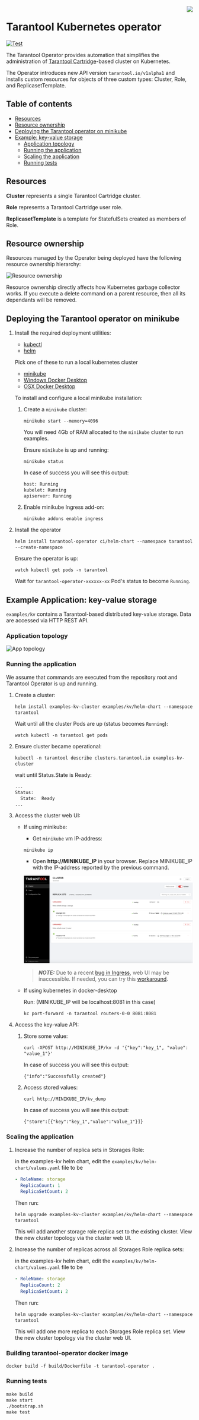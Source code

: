<a href="http://tarantool.org">
   <img src="https://avatars2.githubusercontent.com/u/2344919?v=2&s=250"
align="right">
</a>

# Tarantool Kubernetes operator

[![Test][gh-actions-badge]][gh-actions-url]

The Tarantool Operator provides automation that simplifies the administration
of [Tarantool Cartridge](https://github.com/tarantool/cartridge)-based cluster on Kubernetes.

The Operator introduces new API version `tarantool.io/v1alpha1` and installs
custom resources for objects of three custom types: Cluster, Role, and
ReplicasetTemplate.

## Table of contents

* [Resources](#resources)
* [Resource ownership](#resource-ownership)
* [Deploying the Tarantool operator on minikube](#deploying-the-tarantool-operator-on-minikube)
* [Example: key-value storage](#example-key-value-storage)
  * [Application topology](#application-topology)
  * [Running the application](#running-the-application)
  * [Scaling the application](#scaling-the-application)
  * [Running tests](#running-tests)

## Resources

**Cluster** represents a single Tarantool Cartridge cluster.

**Role** represents a Tarantool Cartridge user role.

**ReplicasetTemplate** is a template for StatefulSets created as members of Role.

## Resource ownership

Resources managed by the Operator being deployed have the following resource
ownership hierarchy:

![Resource ownership](./assets/resource_map.png)

Resource ownership directly affects how Kubernetes garbage collector works.
If you execute a delete command on a parent resource, then all its dependants
will be removed.

## Deploying the Tarantool operator on minikube

1. Install the required deployment utilities:

    * [kubectl](https://kubernetes.io/docs/tasks/tools/install-kubectl)
    * [helm](https://helm.sh/docs/intro/install/)

    Pick one of these to run a local kubernetes cluster
    * [minikube](https://kubernetes.io/docs/tasks/tools/install-minikube/)
    * [Windows Docker Desktop](https://docs.docker.com/docker-for-windows/#kubernetes)
    * [OSX Docker Desktop](https://docs.docker.com/docker-for-mac/#kubernetes)

    To install and configure a local minikube installation:

    1. Create a `minikube` cluster:

        ```shell
        minikube start --memory=4096
        ```

        You will need 4Gb of RAM allocated to the `minikube` cluster to run examples.

        Ensure `minikube` is up and running:

        ```shell
        minikube status
        ```

        In case of success you will see this output:

        ```shell
        host: Running
        kubelet: Running
        apiserver: Running
        ```

    2. Enable minikube Ingress add-on:

        ```shell
        minikube addons enable ingress
        ```

2. Install the operator

    ```shell
    helm install tarantool-operator ci/helm-chart --namespace tarantool --create-namespace
    ```

    Ensure the operator is up:

    ```shell
    watch kubectl get pods -n tarantool
    ```

    Wait for `tarantool-operator-xxxxxx-xx` Pod's status to become `Running`.

## Example Application: key-value storage

`examples/kv` contains a Tarantool-based distributed key-value storage.
Data are accessed via HTTP REST API.

### Application topology

![App topology](./examples/kv/assets/topology.png)

### Running the application

We assume that commands are executed from the repository root and
Tarantool Operator is up and running.

1. Create a cluster:

    ```shell
    helm install examples-kv-cluster examples/kv/helm-chart --namespace tarantool
    ```

    Wait until all the cluster Pods are up (status becomes `Running`):

    ```shell
    watch kubectl -n tarantool get pods
    ```

2. Ensure cluster became operational:

    ```shell
    kubectl -n tarantool describe clusters.tarantool.io examples-kv-cluster
    ```

    wait until Status.State is Ready:

    ```shell
    ...
    Status:
      State:  Ready
    ...
    ```

3. Access the cluster web UI:

    * If using minikube:

        * Get `minikube` vm IP-address:

        ```shell
        minikube ip
        ```

        * Open **http://MINIKUBE_IP** in your browser.
        Replace MINIKUBE_IP with the IP-address reported by the previous command.

        ![Web UI](./assets/kv_web_ui.png)

        > **_NOTE:_** Due to a recent
        > [bug in Ingress](https://github.com/kubernetes/minikube/issues/2840),
        > web UI may be inaccessible. If needed, you can try this
        > [workaround](https://github.com/kubernetes/minikube/issues/2840#issuecomment-492454708).

    * If using kubernetes in docker-desktop

        Run: (MINIKUBE_IP will be localhost:8081 in this case)

        ```shell
        kc port-forward -n tarantool routers-0-0 8081:8081
        ````

4. Access the key-value API:

   1. Store some value:

       ```shell
       curl -XPOST http://MINIKUBE_IP/kv -d '{"key":"key_1", "value": "value_1"}'
       ```

       In case of success you will see this output:

       ```shell
       {"info":"Successfully created"}
       ```

   2. Access stored values:

       ```shell
       curl http://MINIKUBE_IP/kv_dump
       ```

       In case of success you will see this output:

       ```shell
       {"store":[{"key":"key_1","value":"value_1"}]}
       ```

### Scaling the application

1. Increase the number of replica sets in Storages Role:

    in the examples-kv helm chart, edit the `examples/kv/helm-chart/values.yaml` file to be

    ```yaml
    - RoleName: storage
      ReplicaCount: 1
      ReplicaSetCount: 2
    ```

    Then run:

    ```shell
    helm upgrade examples-kv-cluster examples/kv/helm-chart --namespace tarantool
    ```

    This will add another storage role replica set to the existing cluster. View the new cluster topology via the cluster web UI.

2. Increase the number of replicas across all Storages Role replica sets:

    in the examples-kv helm chart, edit the `examples/kv/helm-chart/values.yaml` file to be

    ```yaml
    - RoleName: storage
      ReplicaCount: 2
      ReplicaSetCount: 2
    ```

    Then run:

    ```shell
    helm upgrade examples-kv-cluster examples/kv/helm-chart --namespace tarantool
    ```

    This will add one more replica to each Storages Role replica set. View the new cluster topology via the cluster web UI.

### Building tarantool-operator docker image

```shell
docker build -f build/Dockerfile -t tarantool-operator .
```

### Running tests

```shell
make build
make start
./bootstrap.sh
make test
```

[gh-actions-badge]: https://github.com/tarantool/tarantool-operator/workflows/Test/badge.svg
[gh-actions-url]: https://github.com/tarantool/tarantool-operator/actions
